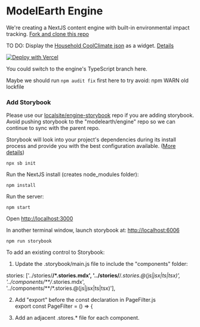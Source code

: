 # ModelEarth Engine

We're creating a NextJS content engine with built-in environmental impact tracking.
[Fork and clone this repo](https://github.com/modelearth/engine)

TO DO: Display the [Household CoolClimate json](public/static/json/household-coolclimate.json) as a widget. [Details](https://model.earth/community/projects/#widgets)

[![Deploy with Vercel](https://vercel.com/button)](https://vercel.com/new/git/external?repository-url=https://github.com/modelearth/engine)


You could switch to the engine's TypeScript branch here.  

Maybe we should run `npm audit fix` first here to try avoid: npm WARN old lockfile

### Add Storybook

Please use our [localsite/engine-storybook](https://github.com/localsite/engine-storybook) repo if you are adding storybook.  Avoid pushing storybook to the "modelearth/engine" repo so we can continue to sync with the parent repo.  

Storybook will look into your project's dependencies during its install process and provide you with the best configuration available. ([More details](https://storybook.js.org/docs/react/get-started/install))  

	npx sb init

Run the NextJS install (creates node_modules folder): 

	npm install

Run the server:

	npm start

Open [http://localhost:3000](http://localhost:3000)

In another terminal window, launch storybook at: [http://localhost:6006](http://localhost:6006)

	npm run storybook


To add an existing control to Storybook:

1. Update the .storybook/main.js file to include the "components" folder:

stories: ['../stories/**/*.stories.mdx', '../stories/**/*.stories.@(js|jsx|ts|tsx)', '../components/**/*.stories.mdx', '../components/**/*.stories.@(js|jsx|ts|tsx)'],

2. Add "export" before the const declaration in PageFilter.js  
export const PageFilter = () => {

3. Add an adjacent .stores.*  file for each component.

<!--
Not these:

Run these locally to add Storybook, and choose "yes" for the eslint plugin.

	npx -y sb init --builder webpack5
	yarn add -D @storybook/addon-postcss

Continue with the [Storybook install steps](https://theodorusclarence.com/blog/nextjs-storybook-tailwind)

TO DO: Figure out how to run one script similar to the curl script at the end of the page above.  Tried running it instead of manually pasting the rest of the Storybook install steps. It correctly adds: "resolutions": { "webpack": "^5" }  
But the yarn test did not work.

To test, run the yarn commands reside in the [Storybook tutorial](https://storybook.js.org/tutorials/intro-to-storybook/react/en/get-started/). 
-->

<!--
Manually coping ".storybook" folder after generating in "taskbox" using tutorial steps allowed yarn to complete, but yarn test command still did not work.

The following also did not work, but took a screenshot of settings added in case they have an impact.
[Steps for adding storybook](https://nebulab.com/blog/nextjs-tailwind-storybook) to the following.
-->